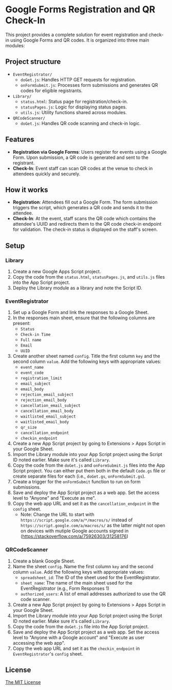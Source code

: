 # Google Forms Registration and QR Check-In

This project provides a complete solution for event registration and check-in using Google Forms and QR codes. It is organized into three main modules:

## Project structure

- `EventRegistrator/`
  - `doGet.js`: Handles HTTP GET requests for registration.
  - `onFormSubmit.js`: Processes form submissions and generates QR codes for eligible registrants.
- `Library/`
  - `status.html`: Status page for registration/check-in.
  - `statusPages.js`: Logic for displaying status pages.
  - `utils.js`: Utility functions shared across modules.
- `QRCodeScanner/`
  - `doGet.js`: Handles QR code scanning and check-in logic.

## Features

- **Registration via Google Forms**: Users register for events using a Google Form. Upon submission, a QR code is generated and sent to the registrant.
- **Check-In**: Event staff can scan QR codes at the venue to check in attendees quickly and securely.

## How it works

- **Registration**: Attendees fill out a Google Form. The form submission triggers the script, which generates a QR code and sends it to the attendee.
- **Check-In**: At the event, staff scans the QR code which contains the attendee's UUID and redirects them to the QR code check-in endpoint for validation. The check-in status is displayed on the staff's screen.

## Setup

### Library
1. Create a new Google Apps Script project.
2. Copy the code from the `status.html`, `statusPages.js`, and `utils.js` files into the App Script project.
3. Deploy the Library module as a library and note the Script ID.

### EventRegistrator
1. Set up a Google Form and link the responses to a Google Sheet.
2. In the responses main sheet, ensure that the following columns are present:
   - `Status`
   - `Check-in Time`
   - `Full name`
   - `Email`
   - `UUID`
3. Create another sheet named `config`. Title the first column `key` and the second column `value`. Add the following keys with appropriate values:
   - `event_name`
   - `event_code`
   - `registration_limit`
   - `email_subject`
   - `email_body`
   - `rejection_email_subject`
   - `rejection_email_body`
   - `cancellation_email_subject`
   - `cancellation_email_body`
   - `waitlisted_email_subject`
   - `waitlisted_email_body`
   - `qr_size`
   - `cancellation_endpoint`
   - `checkin_endpoint`
4. Create a new App Script project by going to Extensions > Apps Script in your Google Sheet.
5. Import the Library module into your App Script project using the Script ID noted earlier. Make sure it's called `Library`.
6. Copy the code from the `doGet.js` and `onFormSubmit.js` files into the App Script project. You can either put them both in the default `Code.gs` file or create separate files for each (i.e., `doGet.gs`, `onFormSubmit.gs`).
7. Create a trigger for the `onFormSubmit` function to run on form submissions.
8. Save and deploy the App Script project as a web app. Set the access level to "Anyone" and "Execute as me".
9. Copy the web app URL and set it as the `cancellation_endpoint` in the `config` sheet.
    - Note: Change the URL to start with `https://script.google.com/a/*/macros/s/` instead of `https://script.google.com/a/macros/s/` as the latter might not open on devices with mutiple Google accounts signed in (https://stackoverflow.com/a/75926303/31258176)

### QRCodeScanner
1. Create a blank Google Sheet.
2. Name the sheet `config`. Name the first column `key` and the second column `value`. Add the following keys with appropriate values:
   - `spreadsheet_id`: The ID of the sheet used for the EventRegistrator.
   - `sheet_name`: The name of the main sheet used for the EventRegistrator (e.g., Form Responses 1)
   - `authorized_users`: A list of email addresses authorized to use the QR code scanner.
3. Create a new App Script project by going to Extensions > Apps Script in your Google Sheet.
4. Import the Library module into your App Script project using the Script ID noted earlier. Make sure it's called `Library`.
5. Copy the code from the `doGet.js` file into the App Script project.
6. Save and deploy the App Script project as a web app. Set the access level to "Anyone with a Google account" and "Execute as user accessing the web app".
7. Copy the web app URL and set it as the `checkin_endpoint` in `EventRegistrator`'s `config` sheet.

## License
[The MIT License](LICENSE)